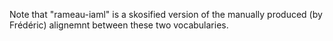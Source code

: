 Note that "rameau-iaml" is a skosified version of the manually produced (by Frédéric) alignemnt between these two vocabularies.
